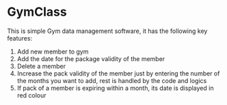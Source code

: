 # GymClass
This is simple Gym data management software, it has the following key features:
1. Add new member to gym
2. Add the date for the package validity of the member
3. Delete a member
4. Increase the pack validity of the member just by entering the number of the months you want to add, rest is handled by the code and logics
5. If pack of a member is expiring within a month, its date is displayed in red colour

